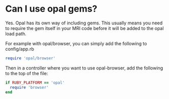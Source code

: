 # Can I use opal gems?

Yes.  Opal has its own way of including gems.  This usually means you need to require the gem itself in your MRI code before it will be added to the opal load path.

For example with opal/browser, you can simply add the following to config/app.rb

```ruby
require 'opal/browser'
```

Then in a controller where you want to use opal-browser, add the following to the top of the file:

```ruby
if RUBY_PLATFORM == 'opal'
  require 'browser'
end
```
